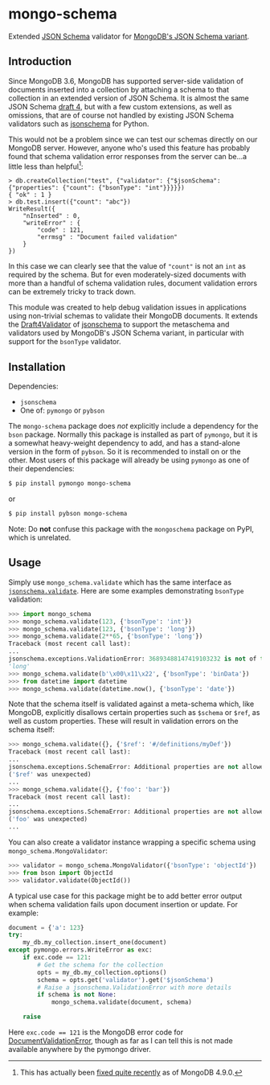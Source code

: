 # mongo-schema

Extended [JSON Schema](https://json-schema.org/) validator for [MongoDB's
JSON Schema
variant](https://docs.mongodb.com/manual/reference/operator/query/jsonSchema/).

## Introduction

Since MongoDB 3.6, MongoDB has supported server-side validation of documents
inserted into a collection by attaching a schema to that collection in an
extended version of JSON Schema.  It is almost the same JSON Schema [draft
4](https://tools.ietf.org/html/draft-zyp-json-schema-04), but with a few
custom extensions, as well as omissions, that are of course not handled by
existing JSON Schema validators such as
[jsonschema](https://github.com/Julian/jsonschema) for Python.

This would not be a problem since we can test our schemas directly on our
MongoDB server.  However, anyone who's used this feature has probably found
that schema validation error responses from the server can be...a little
less than helpful[^1]:

```
> db.createCollection("test", {"validator": {"$jsonSchema": {"properties": {"count": {"bsonType": "int"}}}}})
{ "ok" : 1 }
> db.test.insert({"count": "abc"})
WriteResult({
	"nInserted" : 0,
	"writeError" : {
		"code" : 121,
		"errmsg" : "Document failed validation"
	}
})
```

In this case we can clearly see that the value of `"count"` is not an
`int` as required by the schema.  But for even moderately-sized documents
with more than a handful of schema validation rules, document validation
errors can be extremely tricky to track down.

This module was created to help debug validation issues in applications
using non-trivial schemas to validate their MongoDB documents.  It extends
the
[Draft4Validator](https://python-jsonschema.readthedocs.io/en/latest/validate/#versioned-validators)
of [jsonschema](https://github.com/Julian/jsonschema) to support the
metaschema and validators used by MongoDB's JSON Schema variant, in
particular with support for the `bsonType` validator.

[^1]: This has actually been [fixed quite
recently](https://jira.mongodb.org/browse/SERVER-20547) as of MongoDB 4.9.0.


## Installation

Dependencies:

* `jsonschema`
* One of: `pymongo` or `pybson`

The `mongo-schema` package does *not* explicitly include a dependency for
the `bson` package.  Normally this package is installed as part of
`pymongo`, but it is a somewhat heavy-weight dependency to add, and has a
stand-alone version in the form of `pybson`.  So it is recommended to
install on or the other.  Most users of this package will already be using
`pymongo` as one of their dependencies:

```bash
$ pip install pymongo mongo-schema
```

or

```bash
$ pip install pybson mongo-schema
```

Note: Do **not** confuse this package with the `mongoschema` package on
PyPI, which is unrelated.


## Usage

Simply use `mongo_schema.validate` which has the same interface as
[`jsonschema.validate`](https://python-jsonschema.readthedocs.io/en/stable/validate/#jsonschema.validate).
Here are some examples demonstrating `bsonType` validation:

```python
>>> import mongo_schema
>>> mongo_schema.validate(123, {'bsonType': 'int'})
>>> mongo_schema.validate(123, {'bsonType': 'long'})
>>> mongo_schema.validate(2**65, {'bsonType': 'long'})
Traceback (most recent call last):
...
jsonschema.exceptions.ValidationError: 36893488147419103232 is not of type
'long'
>>> mongo_schema.validate(b'\x00\x11\x22', {'bsonType': 'binData'})
>>> from datetime import datetime
>>> mongo_schema.validate(datetime.now(), {'bsonType': 'date'})

```

Note that the schema itself is validated against a meta-schema which, like
MongoDB, explicitly disallows certain properties such as `$schema` or
`$ref`, as well as custom properties.  These will result in validation
errors on the schema itself:

```python
>>> mongo_schema.validate({}, {'$ref': '#/definitions/myDef'})
Traceback (most recent call last):
...
jsonschema.exceptions.SchemaError: Additional properties are not allowed
('$ref' was unexpected)
...
>>> mongo_schema.validate({}, {'foo': 'bar'})
Traceback (most recent call last):
...
jsonschema.exceptions.SchemaError: Additional properties are not allowed
('foo' was unexpected)
...

```

You can also create a validator instance wrapping a specific schema using
`mongo_schema.MongoValidator`:

```python
>>> validator = mongo_schema.MongoValidator({'bsonType': 'objectId'})
>>> from bson import ObjectId
>>> validator.validate(ObjectId())

```

A typical use case for this package might be to add better error output when
schema validation fails upon document insertion or update.  For example:

```python
document = {'a': 123}
try:
    my_db.my_collection.insert_one(document)
except pymongo.errors.WriteError as exc:
    if exc.code == 121:
        # Get the schema for the collection
        opts = my_db.my_collection.options()
        schema = opts.get('validator').get('$jsonSchema')
        # Raise a jsonschema.ValidationError with more details
        if schema is not None:
            mongo_schema.validate(document, schema)

    raise
```

Here `exc.code == 121` is the MongoDB error code for
[DocumentValidationError](https://github.com/mongodb/mongo/blob/5bbadc66ed462aed3cc4f5635c5003da6171c25d/src/mongo/base/error_codes.yml#L159),
though as far as I can tell this is not made available anywhere by the
pymongo driver.
